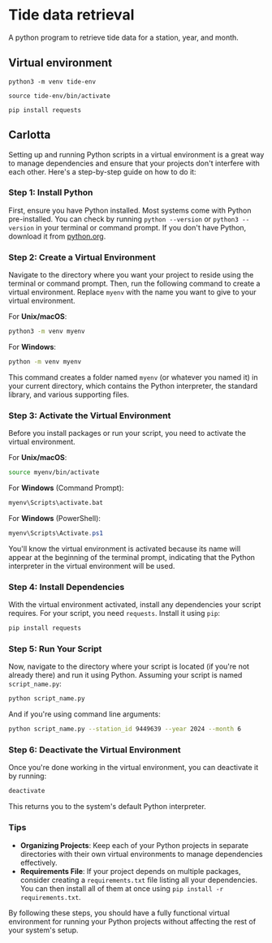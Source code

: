 # Tide data retrieval

A python program to retrieve tide data for a station, year, and month.

## Virtual environment

`python3 -m venv tide-env`

`source tide-env/bin/activate`

`pip install requests`

## Carlotta

Setting up and running Python scripts in a virtual environment is a great way to manage dependencies and ensure that your projects don't interfere with each other. Here's a step-by-step guide on how to do it:

### Step 1: Install Python

First, ensure you have Python installed. Most systems come with Python pre-installed. You can check by running `python --version` or `python3 --version` in your terminal or command prompt. If you don't have Python, download it from [python.org](https://www.python.org/).

### Step 2: Create a Virtual Environment

Navigate to the directory where you want your project to reside using the terminal or command prompt. Then, run the following command to create a virtual environment. Replace `myenv` with the name you want to give to your virtual environment.

For **Unix/macOS**:

```bash
python3 -m venv myenv
```

For **Windows**:

```cmd
python -m venv myenv
```

This command creates a folder named `myenv` (or whatever you named it) in your current directory, which contains the Python interpreter, the standard library, and various supporting files.

### Step 3: Activate the Virtual Environment

Before you install packages or run your script, you need to activate the virtual environment.

For **Unix/macOS**:

```bash
source myenv/bin/activate
```

For **Windows** (Command Prompt):

```cmd
myenv\Scripts\activate.bat
```

For **Windows** (PowerShell):

```powershell
myenv\Scripts\Activate.ps1
```

You'll know the virtual environment is activated because its name will appear at the beginning of the terminal prompt, indicating that the Python interpreter in the virtual environment will be used.

### Step 4: Install Dependencies

With the virtual environment activated, install any dependencies your script requires. For your script, you need `requests`. Install it using `pip`:

```bash
pip install requests
```

### Step 5: Run Your Script

Now, navigate to the directory where your script is located (if you're not already there) and run it using Python. Assuming your script is named `script_name.py`:

```bash
python script_name.py
```

And if you're using command line arguments:

```bash
python script_name.py --station_id 9449639 --year 2024 --month 6
```

### Step 6: Deactivate the Virtual Environment

Once you're done working in the virtual environment, you can deactivate it by running:

```bash
deactivate
```

This returns you to the system's default Python interpreter.

### Tips

- **Organizing Projects**: Keep each of your Python projects in separate directories with their own virtual environments to manage dependencies effectively.
- **Requirements File**: If your project depends on multiple packages, consider creating a `requirements.txt` file listing all your dependencies. You can then install all of them at once using `pip install -r requirements.txt`.

By following these steps, you should have a fully functional virtual environment for running your Python projects without affecting the rest of your system's setup.
